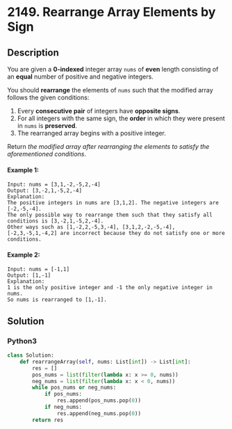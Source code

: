 # 2149. Rearrange Array Elements by Sign

## Description
You are given a **0-indexed** integer array `nums` of **even** length consisting of an **equal** number of positive and negative integers.

You should **rearrange** the elements of `nums` such that the modified array follows the given conditions:

1. Every **consecutive pair** of integers have **opposite signs**.
2. For all integers with the same sign, the **order** in which they were present in `nums` is **preserved**.
3. The rearranged array begins with a positive integer.

Return *the modified array after rearranging the elements to satisfy the aforementioned conditions*.

#### Example 1:
```
Input: nums = [3,1,-2,-5,2,-4]
Output: [3,-2,1,-5,2,-4]
Explanation:
The positive integers in nums are [3,1,2]. The negative integers are [-2,-5,-4].
The only possible way to rearrange them such that they satisfy all conditions is [3,-2,1,-5,2,-4].
Other ways such as [1,-2,2,-5,3,-4], [3,1,2,-2,-5,-4], [-2,3,-5,1,-4,2] are incorrect because they do not satisfy one or more conditions.  
```

#### Example 2:
```
Input: nums = [-1,1]
Output: [1,-1]
Explanation:
1 is the only positive integer and -1 the only negative integer in nums.
So nums is rearranged to [1,-1].
```


## Solution

### Python3
```python
class Solution:
    def rearrangeArray(self, nums: List[int]) -> List[int]:
        res = []
        pos_nums = list(filter(lambda x: x >= 0, nums))
        neg_nums = list(filter(lambda x: x < 0, nums))
        while pos_nums or neg_nums:
            if pos_nums:
                res.append(pos_nums.pop(0))
            if neg_nums:
                res.append(neg_nums.pop(0))
        return res
```